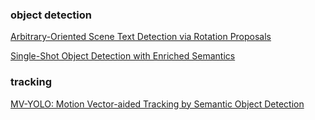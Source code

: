 ### object detection

[Arbitrary-Oriented Scene Text Detection via Rotation Proposals](https://github.com/mjq11302010044/RRPN)

[Single-Shot Object Detection with Enriched Semantics](https://arxiv.org/pdf/1712.00433.pdf)

### tracking

[MV-YOLO: Motion Vector-aided Tracking by Semantic Object Detection](https://arxiv.org/pdf/1805.00107.pdf)










